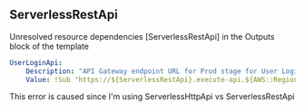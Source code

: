 

## ServerlessRestApi
Unresolved resource dependencies [ServerlessRestApi] in the Outputs block of the template

```yaml
UserLoginApi:
    Description: "API Gateway endpoint URL for Prod stage for User Login function"
    Value: !Sub "https://${ServerlessRestApi}.execute-api.${AWS::Region}.amazonaws.com/Prod/users/login/"
```

This error is caused since I'm using ServerlessHttpApi vs ServerlessRestApi